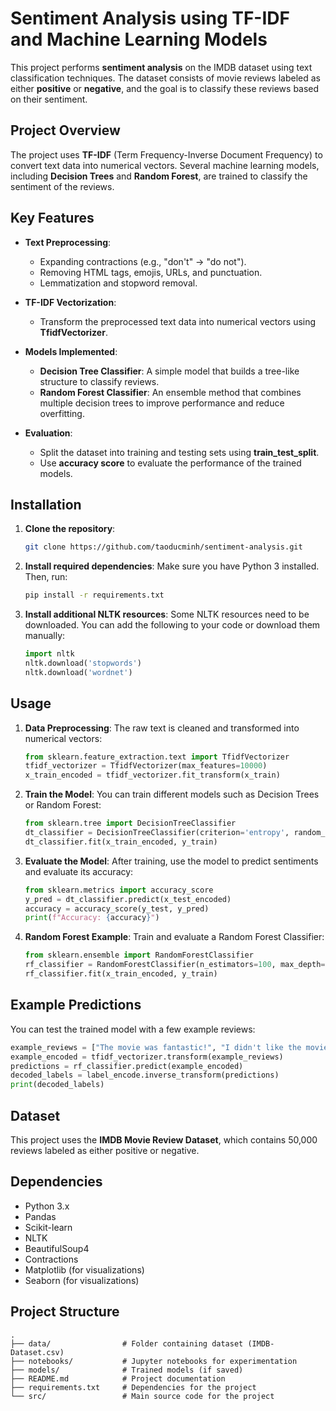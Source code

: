 
# Sentiment Analysis using TF-IDF and Machine Learning Models

This project performs **sentiment analysis** on the IMDB dataset using text classification techniques. The dataset consists of movie reviews labeled as either **positive** or **negative**, and the goal is to classify these reviews based on their sentiment.

## Project Overview

The project uses **TF-IDF** (Term Frequency-Inverse Document Frequency) to convert text data into numerical vectors. Several machine learning models, including **Decision Trees** and **Random Forest**, are trained to classify the sentiment of the reviews.

## Key Features

- **Text Preprocessing**: 
  - Expanding contractions (e.g., "don't" → "do not").
  - Removing HTML tags, emojis, URLs, and punctuation.
  - Lemmatization and stopword removal.
  
- **TF-IDF Vectorization**: 
  - Transform the preprocessed text data into numerical vectors using **TfidfVectorizer**.

- **Models Implemented**:
  - **Decision Tree Classifier**: A simple model that builds a tree-like structure to classify reviews.
  - **Random Forest Classifier**: An ensemble method that combines multiple decision trees to improve performance and reduce overfitting.

- **Evaluation**: 
  - Split the dataset into training and testing sets using **train_test_split**.
  - Use **accuracy score** to evaluate the performance of the trained models.

## Installation

1. **Clone the repository**:
   ```bash
   git clone https://github.com/taoducminh/sentiment-analysis.git
   ```

2. **Install required dependencies**:
   Make sure you have Python 3 installed. Then, run:
   ```bash
   pip install -r requirements.txt
   ```

3. **Install additional NLTK resources**:
   Some NLTK resources need to be downloaded. You can add the following to your code or download them manually:
   ```python
   import nltk
   nltk.download('stopwords')
   nltk.download('wordnet')
   ```

## Usage

1. **Data Preprocessing**:
   The raw text is cleaned and transformed into numerical vectors:
   ```python
   from sklearn.feature_extraction.text import TfidfVectorizer
   tfidf_vectorizer = TfidfVectorizer(max_features=10000)
   x_train_encoded = tfidf_vectorizer.fit_transform(x_train)
   ```

2. **Train the Model**:
   You can train different models such as Decision Trees or Random Forest:
   ```python
   from sklearn.tree import DecisionTreeClassifier
   dt_classifier = DecisionTreeClassifier(criterion='entropy', random_state=42)
   dt_classifier.fit(x_train_encoded, y_train)
   ```

3. **Evaluate the Model**:
   After training, use the model to predict sentiments and evaluate its accuracy:
   ```python
   from sklearn.metrics import accuracy_score
   y_pred = dt_classifier.predict(x_test_encoded)
   accuracy = accuracy_score(y_test, y_pred)
   print(f"Accuracy: {accuracy}")
   ```

4. **Random Forest Example**:
   Train and evaluate a Random Forest Classifier:
   ```python
   from sklearn.ensemble import RandomForestClassifier
   rf_classifier = RandomForestClassifier(n_estimators=100, max_depth=5, random_state=42)
   rf_classifier.fit(x_train_encoded, y_train)
   ```

## Example Predictions

You can test the trained model with a few example reviews:

```python
example_reviews = ["The movie was fantastic!", "I didn't like the movie at all."]
example_encoded = tfidf_vectorizer.transform(example_reviews)
predictions = rf_classifier.predict(example_encoded)
decoded_labels = label_encode.inverse_transform(predictions)
print(decoded_labels)
```

## Dataset

This project uses the **IMDB Movie Review Dataset**, which contains 50,000 reviews labeled as either positive or negative. 

## Dependencies

- Python 3.x
- Pandas
- Scikit-learn
- NLTK
- BeautifulSoup4
- Contractions
- Matplotlib (for visualizations)
- Seaborn (for visualizations)

## Project Structure

```
.
├── data/                # Folder containing dataset (IMDB-Dataset.csv)
├── notebooks/           # Jupyter notebooks for experimentation
├── models/              # Trained models (if saved)
├── README.md            # Project documentation
├── requirements.txt     # Dependencies for the project
└── src/                 # Main source code for the project
```


